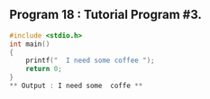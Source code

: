 ## Program 18 : Tutorial Program #3.
```C
#include <stdio.h>
int main()
{
    printf("  I need some coffee ");
    return 0;
}
** Output : I need some  coffe **
